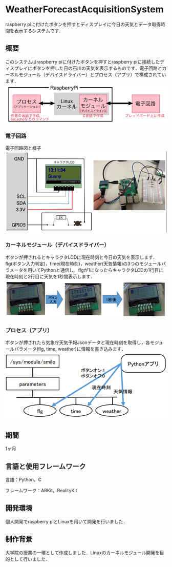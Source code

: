 # WeatherForecastAcquisitionSystem


raspberry piに付けたボタンを押すとディスプレイに今日の天気とデータ取得時間を表示するシステムです．

## 概要

このシステムはraspberry piに付けたボタンを押すとraspberry piに接続したディスプレイにボタンを押した日の石川の天気を表示するものです．電子回路とカーネルモジュール（デバイスドライバー）とプロセス（アプリ）で構成されています．
![エラー](image/configuration.png)

### 電子回路
電子回路図と様子
![エラー](image/electronic_circuit.png)

### カーネルモジュール（デバイスドライバー）
ボタンが押されるとキャラクタLCDに現在時刻と今日の天気を表示します．flg(ボタン入力判定)，time(現在時刻)，weather(天気情報)の3つのモジュールパラメータを用いてPythonと通信し，flgが1になったらキャラクタLCDの1行目に現在時刻と2行目に天気を1秒間表示します．
![エラー](image/device_driver.png)

### プロセス（アプリ）
ボタンが押されたら気象庁天気予報Jsonデータと現在時刻を取得し，各モジュールパラメータ(flg, time, weather)に情報を書き込みます．
![エラー](image/process.png)


## 期間
1ヶ月

## 言語と使用フレームワーク
言語：Python，C

フレームワーク：ARKit，RealityKit

## 開発環境
個人開発でraspberry piとLinuxを用いて開発を行いました．

## 制作背景
大学院の授業の一環として作成しました．Linuxのカーネルモジュール開発を目的として行いました．
